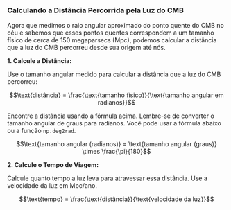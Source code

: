 ### Calculando a Distância Percorrida pela Luz do CMB

Agora que medimos o raio angular aproximado do ponto quente do CMB no céu e sabemos que esses pontos quentes correspondem a um tamanho físico de cerca de 150 megaparsecs (Mpc), podemos calcular a distância que a luz do CMB percorreu desde sua origem até nós.

**1. Calcule a Distância:**

Use o tamanho angular medido para calcular a distância que a luz do CMB percorreu:

$$\text{distância} = \frac{\text{tamanho físico}}{\text{tamanho angular em radianos}}$$

Encontre a distância usando a fórmula acima. Lembre-se de converter o tamanho angular de graus para radianos. Você pode usar a fórmula abaixo ou a função `np.deg2rad`.

$$\text{tamanho angular (radianos)} = \text{tamanho angular (graus)} \times \frac{\pi}{180}$$

**2. Calcule o Tempo de Viagem:**

Calcule quanto tempo a luz leva para atravessar essa distância. Use a velocidade da luz em Mpc/ano.

$$\text{tempo} = \frac{\text{distância}}{\text{velocidade da luz}}$$

